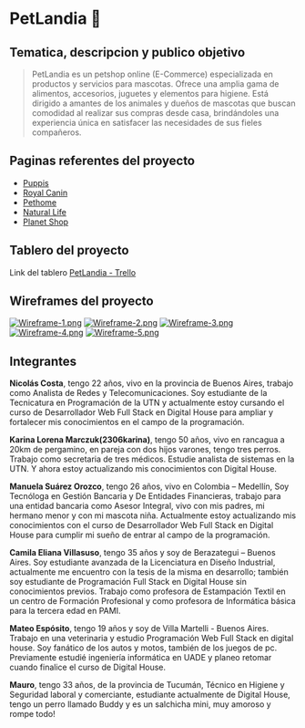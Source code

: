 # PetLandia 🐶

## Tematica, descripcion y publico objetivo
> PetLandia es un petshop online (E-Commerce) especializada en productos y servicios para mascotas. Ofrece una amplia gama de alimentos, accesorios, juguetes y elementos para higiene. Está dirigido a amantes de los animales y dueños de mascotas que buscan comodidad al realizar sus compras desde casa, brindándoles una experiencia única en satisfacer las necesidades de sus fieles compañeros.

## Paginas referentes del proyecto
* [Puppis](https://www.puppis.com.ar/)
* [Royal Canin](https://www.royalcanin.com/ar)
* [Pethome](http://t.ly/QrJb)
* [Natural Life](http://t.ly/Ig-pl)
* [Planet Shop](https://petplanetshop.com.ar/)

## Tablero del proyecto
Link del tablero [PetLandia - Trello](https://trello.com/b/FJBZEvdV/proyecto-petlandia)

## Wireframes del proyecto
[![Wireframe-1.png](https://i.postimg.cc/15HzmpXb/Wireframe-1.png)](https://postimg.cc/svMzKGpJ)
[![Wireframe-2.png](https://i.postimg.cc/jjJK7Nqx/Wireframe-2.png)](https://postimg.cc/TyGZ8KWF)
[![Wireframe-3.png](https://i.postimg.cc/ncLym7Ty/Wireframe-3.png)](https://postimg.cc/3WPf5ks1)
[![Wireframe-4.png](https://i.postimg.cc/Y93PGqF2/Wireframe-4.png)](https://postimg.cc/HcrzFm3F)
[![Wireframe-5.png](https://i.postimg.cc/vmw206LH/Wireframe-5.png)](https://postimg.cc/hXM0jv5H)

## Integrantes
**Nicolás Costa**, tengo 22 años, vivo en la provincia de Buenos Aires, trabajo como Analista de Redes y Telecomunicaciones. Soy estudiante de la Tecnicatura en Programación de la UTN y actualmente estoy cursando el curso de Desarrollador Web Full Stack en Digital House para ampliar y fortalecer mis conocimientos en el campo de la programación.

**Karina Lorena Marczuk(2306karina)**, tengo 50 años, vivo en rancagua a 20km de pergamino, en pareja con dos hijos varones, tengo tres perros. Trabajo como secretaria de tres médicos. Estudie analista de sistemas en la UTN. Y ahora estoy actualizando mis conocimientos con Digital House.

**Manuela Suárez Orozco**, tengo 26 años, vivo en Colombia – Medellín, Soy Tecnóloga en Gestión Bancaria y De Entidades Financieras, trabajo para una entidad bancaria como Asesor Integral, vivo con mis padres, mi hermano menor y con mi mascota niña. Actualmente estoy actualizando mis conocimientos con el curso de Desarrollador Web Full Stack en Digital House para cumplir mi sueño de entrar al campo de la programación.

**Camila Eliana Villasuso**, tengo 35 años y soy de Berazategui – Buenos Aires.
Soy estudiante avanzada de la Licenciatura en Diseño Industrial, actualmente me encuentro con la tesis de la misma en desarrollo; también soy estudiante de Programación Full Stack en Digital House sin conocimientos previos. Trabajo como profesora de Estampación Textil en un centro de Formación Profesional y como profesora de Informática básica para la tercera edad en PAMI. 

**Mateo Espósito**, tengo 19 años y soy de Villa Martelli - Buenos Aires.
Trabajo en una veterinaria y estudio Programación Web Full Stack en digital house. Soy fanático de los autos y motos, también de los juegos de pc. Previamente estudié ingeniería informática en UADE y planeo retomar cuando finalice el curso de Digital House. 

**Mauro**, tengo 33 años, de la provincia de Tucumán, Técnico en Higiene y Seguridad laboral y comerciante, estudiante actualmente de Digital House, tengo un perro llamado Buddy y es un salchicha mini, muy amoroso y rompe todo!
